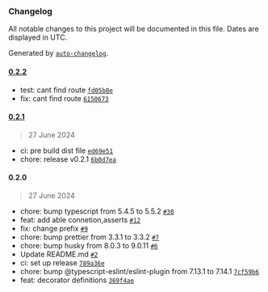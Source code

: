 ### Changelog

All notable changes to this project will be documented in this file. Dates are displayed in UTC.

Generated by [`auto-changelog`](https://github.com/CookPete/auto-changelog).

#### [0.2.2](https://github.com/DIY0R/nestjs-rabbitmq-bridge/compare/0.2.1...0.2.2)

- test: cant find route [`fd05b8e`](https://github.com/DIY0R/nestjs-rabbitmq-bridge/commit/fd05b8eb939e5465bde34d21738387b6d0d6b292)
- fix: cant find route [`6150673`](https://github.com/DIY0R/nestjs-rabbitmq-bridge/commit/6150673fbeba86bafd69ae790800155d7dd96a23)

#### [0.2.1](https://github.com/DIY0R/nestjs-rabbitmq-bridge/compare/0.2.0...0.2.1)

> 27 June 2024

- ci: pre build dist file [`ed69e51`](https://github.com/DIY0R/nestjs-rabbitmq-bridge/commit/ed69e51f3b5b5d8ed01b449370d8b62597455f53)
- chore: release v0.2.1 [`6b0d7ea`](https://github.com/DIY0R/nestjs-rabbitmq-bridge/commit/6b0d7eab065aed386c5a12c4dfcd81bbf1268784)

#### 0.2.0

> 27 June 2024

- chore: bump typescript from 5.4.5 to 5.5.2 [`#30`](https://github.com/DIY0R/nestjs-rabbitmq-bridge/pull/30)
- feat: add able connetion,asserts [`#12`](https://github.com/DIY0R/nestjs-rabbitmq-bridge/pull/12)
- fix: change prefix [`#9`](https://github.com/DIY0R/nestjs-rabbitmq-bridge/pull/9)
- chore: bump prettier from 3.3.1 to 3.3.2 [`#7`](https://github.com/DIY0R/nestjs-rabbitmq-bridge/pull/7)
- chore: bump husky from 8.0.3 to 9.0.11 [`#6`](https://github.com/DIY0R/nestjs-rabbitmq-bridge/pull/6)
- Update README.md [`#2`](https://github.com/DIY0R/nestjs-rabbitmq-bridge/pull/2)
- ci: set up release [`789a36e`](https://github.com/DIY0R/nestjs-rabbitmq-bridge/commit/789a36e1a977d53002dab7fa6a0ae3e92fd3e884)
- chore: bump @typescript-eslint/eslint-plugin from 7.13.1 to 7.14.1 [`7cf59b6`](https://github.com/DIY0R/nestjs-rabbitmq-bridge/commit/7cf59b68b28f48943c7ae9693e435412646e4cbf)
- feat: decorator definitions [`369f4ae`](https://github.com/DIY0R/nestjs-rabbitmq-bridge/commit/369f4aecad1e94a47e58486c5c11a0fdb44f088b)
